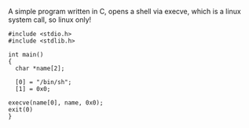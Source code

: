 A simple program written in C, opens a shell via execve, which is a linux system call, so linux only!

~~~
#include <stdio.h>
#include <stdlib.h>

int main()
{
  char *name[2];
  
  [0] = "/bin/sh";
  [1] = 0x0;

execve(name[0], name, 0x0);
exit(0)
}
~~~
